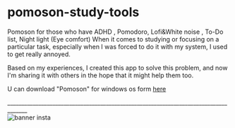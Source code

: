 # pomoson-study-tools
Pomoson for those who have ADHD , Pomodoro, Lofi&amp;White noise , To-Do list, Night light (Eye comfort)
When it comes to studying or focusing on a particular task, especially when I was forced to do it with my system, I used to get really annoyed.

Based on my experiences, I created this app to solve this problem, and now I'm sharing it with others in the hope that it might help them too.  
  
U can download "Pomoson" for windows os form [here](https://drive.google.com/file/d/17UTLg7ZMD15p5c04PC4_CjEjIwaocuiC/view?usp=sharing)

\____________________________________________________________________________________\_  
![banner insta](https://github.com/itsmadson/pomoson-study-tools/assets/67187216/bff465f0-d238-44b7-8de8-ff6802c5b181)
